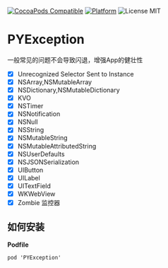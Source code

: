 [![CocoaPods Compatible](https://img.shields.io/cocoapods/v/PYException.svg)](https://img.shields.io/cocoapods/v/PYException.svg)
[![Platform](https://img.shields.io/cocoapods/p/PYException.svg?style=flat)](http://cocoadocs.org/docsets/PYException)
![License MIT](https://img.shields.io/github/license/mashape/apistatus.svg?maxAge=2592000)

# PYException

一般常见的问题不会导致闪退，增强App的健壮性

- [x] Unrecognized Selector Sent to Instance
- [x] NSArray,NSMutableArray
- [x] NSDictionary,NSMutableDictionary
- [x] KVO
- [x] NSTimer
- [x] NSNotification
- [x] NSNull
- [x] NSString
- [x] NSMutableString
- [x] NSMutableAttributedString
- [x] NSUserDefaults
- [x] NSJSONSerialization
- [x] UIButton
- [x] UILabel
- [x] UITextField
- [x] WKWebView
- [x] Zombie 监控器
## 如何安装

__Podfile__

```
pod 'PYException'
```

